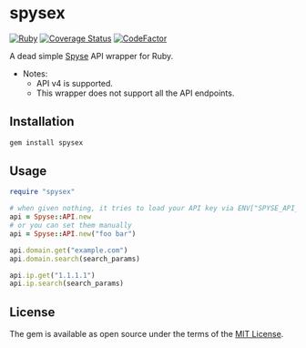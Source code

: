 # spysex

[![Ruby](https://github.com/ninoseki/spysex/actions/workflows/test.yml/badge.svg)](https://github.com/ninoseki/spysex/actions/workflows/test.yml)
[![Coverage Status](https://coveralls.io/repos/github/ninoseki/spysex/badge.svg?branch=master)](https://coveralls.io/github/ninoseki/spysex?branch=master)
[![CodeFactor](https://www.codefactor.io/repository/github/ninoseki/spysex/badge)](https://www.codefactor.io/repository/github/ninoseki/spysex)

A dead simple [Spyse](https://spyse.com) API wrapper for Ruby.

- Notes:
  - API v4 is supported.
  - This wrapper does not support all the API endpoints.

## Installation

```bash
gem install spysex
```

## Usage

```ruby
require "spysex"

# when given nothing, it tries to load your API key via ENV["SPYSE_API_KEY"]
api = Spyse::API.new
# or you can set them manually
api = Spyse::API.new("foo bar")

api.domain.get("example.com")
api.domain.search(search_params)

api.ip.get("1.1.1.1")
api.ip.search(search_params)
```

## License

The gem is available as open source under the terms of the [MIT License](https://opensource.org/licenses/MIT).
